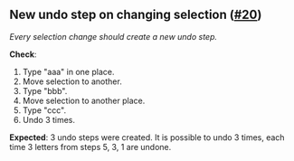 ## New undo step on changing selection ([#20](https://github.com/ckeditor/ckeditor5-typing/issues/20))

*Every selection change should create a new undo step.*

**Check**:

1. Type "aaa" in one place.
1. Move selection to another.
1. Type "bbb".
1. Move selection to another place.
1. Type "ccc".
1. Undo 3 times.

**Expected**:
3 undo steps were created. It is possible to undo 3 times, each time 3 letters from steps 5, 3, 1 are undone.
